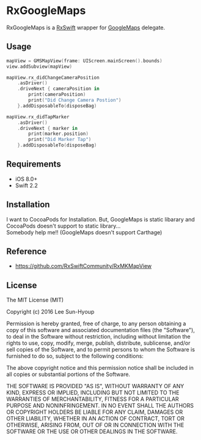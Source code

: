 # RxGoogleMaps
RxGoogleMaps is a [RxSwift](https://github.com/ReactiveX/RxSwift) wrapper for [GoogleMaps](https://developers.google.com/maps/documentation/ios-sdk/start) delegate.

## Usage
```swift
mapView = GMSMapView(frame: UIScreen.mainScreen().bounds)
view.addSubview(mapView)

mapView.rx_didChangeCameraPosition
    .asDriver()
    .driveNext { cameraPosition in
        print(cameraPosition)
        print("Did Change Camera Postion")
    }.addDisposableTo(disposeBag)

mapView.rx_didTapMarker
    .asDriver()
    .driveNext { marker in
        print(marker.position)
        print("Did Marker Tap")
    }.addDisposableTo(disposeBag)
```

## Requirements
* iOS 8.0+
* Swift 2.2

## Installation
I want to CocoaPods for Installation. But, GoogleMaps is static libarary and CocoaPods doesn't support to static library... <br>Somebody help me!! (GoogleMaps doesn't support Carthage)

## Reference
* https://github.com/RxSwiftCommunity/RxMKMapView

## License
The MIT License (MIT)

Copyright (c) 2016 Lee Sun-Hyoup

Permission is hereby granted, free of charge, to any person obtaining a copy
of this software and associated documentation files (the "Software"), to deal
in the Software without restriction, including without limitation the rights
to use, copy, modify, merge, publish, distribute, sublicense, and/or sell
copies of the Software, and to permit persons to whom the Software is
furnished to do so, subject to the following conditions:

The above copyright notice and this permission notice shall be included in all
copies or substantial portions of the Software.

THE SOFTWARE IS PROVIDED "AS IS", WITHOUT WARRANTY OF ANY KIND, EXPRESS OR
IMPLIED, INCLUDING BUT NOT LIMITED TO THE WARRANTIES OF MERCHANTABILITY,
FITNESS FOR A PARTICULAR PURPOSE AND NONINFRINGEMENT. IN NO EVENT SHALL THE
AUTHORS OR COPYRIGHT HOLDERS BE LIABLE FOR ANY CLAIM, DAMAGES OR OTHER
LIABILITY, WHETHER IN AN ACTION OF CONTRACT, TORT OR OTHERWISE, ARISING FROM,
OUT OF OR IN CONNECTION WITH THE SOFTWARE OR THE USE OR OTHER DEALINGS IN THE
SOFTWARE.
